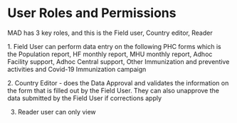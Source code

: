 # User Roles and Permissions

MAD has 3 key roles, and this is the Field user, Country editor, Reader

1\.  Field User can perform data entry on the following PHC forms which is the Population report, HF monthly report, MHU monthly report, Adhoc Facility support, Adhoc Central support, Other Immunization and preventive activities and Covid-19 Immunization campaign

2\.  Country Editor - does the Data Approval and validates the information on the form that is filled out by the Field User. They can also unapprove the data submitted by the Field User if corrections apply

3. Reader user can only view
